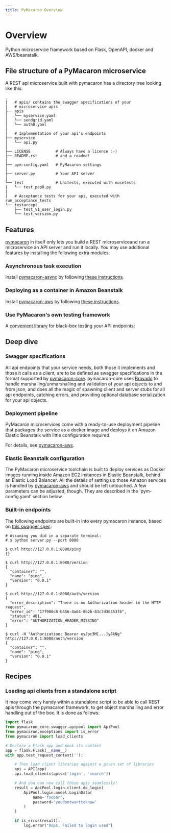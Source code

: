 ```yaml
---
title: PyMacaron Overview
---
```


Overview
========

Python microservice framework based on Flask, OpenAPI, docker and AWS/beanstalk.

## File structure of a PyMacaron microservice

A REST api microservice built with pymacaron has a directory tree
looking like this:

```
.
|   # apis/ contains the swagger specifications of your
|   # microservice apis
├── apis
│   └── myservice.yaml
│   └── sendgrid.yaml
│   └── auth0.yaml
|
|   # Implementation of your api's endpoints
├── myservice
│   └── api.py
│
├── LICENSE           # Always have a licence :-)
├── README.rst        # and a readme!
|
├── pym-config.yaml   # PyMacaron settings
|
├── server.py         # Your API server
|
└── test              # Unitests, executed with nosetests
|   └── test_pep8.py
|
|   # Acceptance tests for your api, executed with run_acceptance_tests
└── testaccept
    ├── test_v1_user_login.py
    └── test_version.py

```


## Features

[pymacaron](https://github.com/pymacaron/pymacaron) in
itself only lets you build a REST microserviceand run a microservice an API server and run it locally. You may use
additional features by installing the following extra modules:

### Asynchronous task execution

Install [pymacaron-async](https://github.com/pymacaron/pymacaron-async) by
following [these instructions](https://github.com/pymacaron/pymacaron-async#setup).

### Deploying as a container in Amazon Beanstalk

Install [pymacaron-aws](https://github.com/pymacaron/pymacaron-aws) by
following [these instructions](https://github.com/pymacaron/pymacaron-aws#setup).

### Use PyMacaron's own testing framework

A [convenient library](https://github.com/pymacaron/pymacaron-unit) for black-box testing your API endpoints:


## Deep dive


### Swagger specifications

All api endpoints that your service needs, both those it implements and those
it calls as a client, are to be defined as swagger specifications in the format
supported by [pymacaron-core](https://github.com/pymacaron/pymacaron-core).
pymacaron-core uses [Bravado](https://github.com/Yelp/bravado) to handle
marshalling/unmarshalling and validation of your api objects to and from json,
and does all the magic of spawning client and server stubs for all api
endpoints, catching errors, and providing optional database serialization for
your api objects.


### Deployment pipeline

PyMacaron microservices come with a ready-to-use deployment pipeline that packages
the service as a docker image and deploys it on Amazon Elastic Beanstalk with
little configuration required.

For details, see
[pymacaron-aws](https://github.com/pymacaron/pymacaron-aws).


### Elastic Beanstalk configuration

The PyMacaron microservice toolchain is built to deploy services as Docker
images running inside Amazon EC2 instances in Elastic Beanstalk, behind an
Elastic Load Balancer. All the details of setting up those Amazon services is
handled by [pymacaron-aws](https://github.com/pymacaron/pymacaron-aws) and
should be left untouched. A few parameters can be adjusted, though. They are
described in the 'pym-config.yaml' section below.



### Built-in endpoints

The following endpoints are built-in into every pymacaron instance, based
on [this swagger spec](https://github.com/pymacaron/pymacaron/blob/master/pymacaron/ping.yaml):

```
# Assuming you did in a separate terminal:
# $ python server.py --port 8080

$ curl http://127.0.0.1:8080/ping
{}

$ curl http://127.0.0.1:8080/version
{
  "container": "",
  "name": "ping",
  "version": "0.0.1"
}

$ curl http://127.0.0.1:8080/auth/version
{
  "error_description": "There is no Authorization header in the HTTP request",
  "error_id": "17f900c8-b456-4a64-8b2b-83c7d36353f6",
  "status": 401,
  "error": "AUTHORIZATION_HEADER_MISSING"
}

$ curl -H "Authorization: Bearer eyJpc3M[...]y8kNg" http://127.0.0.1:8080/auth/version
{
  "container": "",
  "name": "ping",
  "version": "0.0.1"
}

```


## Recipes


### Loading api clients from a standalone script

It may come very handy within a standalone script to be able to call REST apis
through the pymacaron framework, to get object marshalling and error
handling out of the box. It is done as follows:

```python
import flask
from pymacaron_core.swagger.apipool import ApiPool
from pymacaron.exceptions import is_error
from pymacaron import load_clients

# Declare a Flask app and mock its context
app = flask.Flask(__name__)
with app.test_request_context(''):

    # Then load client libraries against a given set of libraries
    api = API(app)
    api.load_clients(apis=['login', 'search'])

    # And you can now call those apis seamlessly!
    result = ApiPool.login.client.do_login(
        ApiPool.login.model.LoginData(
            name='foobar',
            password='youdontwanttoknow'
        )
    )

    if is_error(result):
        log.error("Oops. Failed to login used")
```
